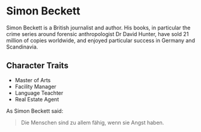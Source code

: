 # Simon Beckett

Simon Beckett is a British journalist and author. 
His books, in particular the crime series around forensic anthropologist 
Dr David Hunter, have sold 21 million of copies worldwide, and enjoyed 
particular success in Germany and Scandinavia.

## Character Traits
* Master of Arts
* Facility Manager
* Language Teachter
* Real Estate Agent

As Simon Beckett said:

> Die Menschen sind zu allem fähig, wenn sie Angst haben.